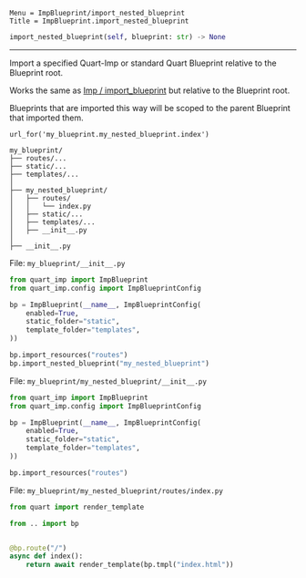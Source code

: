```
Menu = ImpBlueprint/import_nested_blueprint
Title = ImpBlueprint.import_nested_blueprint
```

```python
import_nested_blueprint(self, blueprint: str) -> None
```

---

Import a specified Quart-Imp or standard Quart Blueprint relative to the Blueprint root.

Works the same as [Imp / import_blueprint](imp-import_blueprint.html) but relative to the Blueprint root.

Blueprints that are imported this way will be scoped to the parent Blueprint that imported them.

`url_for('my_blueprint.my_nested_blueprint.index')`

```text
my_blueprint/
├── routes/...
├── static/...
├── templates/...
│
├── my_nested_blueprint/
│   ├── routes/
│   │   └── index.py
│   ├── static/...
│   ├── templates/...
│   ├── __init__.py
│
├── __init__.py
```

File: `my_blueprint/__init__.py`

```python
from quart_imp import ImpBlueprint
from quart_imp.config import ImpBlueprintConfig

bp = ImpBlueprint(__name__, ImpBlueprintConfig(
    enabled=True,
    static_folder="static",
    template_folder="templates",
))

bp.import_resources("routes")
bp.import_nested_blueprint("my_nested_blueprint")
```

File: `my_blueprint/my_nested_blueprint/__init__.py`

```python
from quart_imp import ImpBlueprint
from quart_imp.config import ImpBlueprintConfig

bp = ImpBlueprint(__name__, ImpBlueprintConfig(
    enabled=True,
    static_folder="static",
    template_folder="templates",
))

bp.import_resources("routes")
```

File: `my_blueprint/my_nested_blueprint/routes/index.py`

```python
from quart import render_template

from .. import bp


@bp.route("/")
async def index():
    return await render_template(bp.tmpl("index.html"))
```
